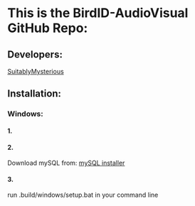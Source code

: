 
# This is the BirdID-AudioVisual GitHub Repo:

## Developers:

[SuitablyMysterious](https://github.com/SuitablyMysterious)

## Installation:

### Windows:

#### 1.

#### 2.

Download mySQL from: [mySQL installer](https://dev.mysql.com/downloads/installer/)

#### 3.

run .build/windows/setup.bat in your command line